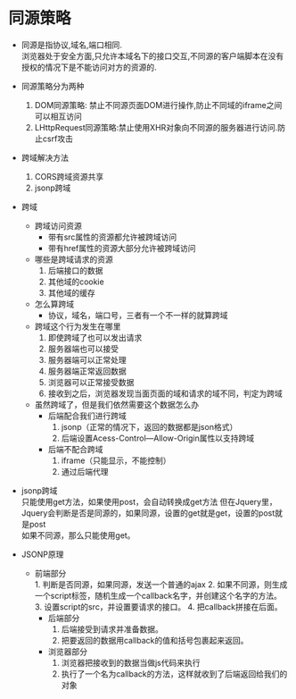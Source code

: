 # 同源策略
* 同源是指协议,域名,端口相同.  
浏览器处于安全方面,只允许本域名下的接口交互,不同源的客户端脚本在没有授权的情况下是不能访问对方的资源的.

* 同源策略分为两种
    1. DOM同源策略: 禁止不同源页面DOM进行操作,防止不同域的iframe之间可以相互访问
    2. LHttpRequest同源策略:禁止使用XHR对象向不同源的服务器进行访问.防止csrf攻击
* 跨域解决方法
    1. CORS跨域资源共享
    2. jsonp跨域

* 跨域
    * 跨域访问资源
        * 带有src属性的资源都允许被跨域访问
        * 带有href属性的资源大部分允许被跨域访问
    * 哪些是跨域请求的资源
        1. 后端接口的数据
        2. 其他域的cookie
        3. 其他域的缓存
    * 怎么算跨域
        * 协议，域名，端口号，三者有一个不一样的就算跨域
    * 跨域这个行为发生在哪里
        1. 即使跨域了也可以发出请求
        2. 服务器端也可以接受
        3. 服务器端可以正常处理
        4. 服务器端正常返回数据
        5. 浏览器可以正常接受数据
        6. 接收到之后，浏览器发现当面页面的域和请求的域不同，判定为跨域  
    * 虽然跨域了，但是我们依然需要这个数据怎么办
        * 后端配合我们进行跨域
            1. jsonp（正常的情况下，返回的数据都是json格式）
            2. 后端设置Acess-Control—Allow-Origin属性以支持跨域
        * 后端不配合跨域
            1. iframe（只能显示，不能控制）
            2. 通过后端代理

* jsonp跨域  
    只能使用get方法，如果使用post，会自动转换成get方法
    但在Jquery里，Jquery会判断是否是同源的，如果同源，设置的get就是get，设置的post就是post  
    如果不同源，那么只能使用get。
* JSONP原理  
  * 前端部分  
        1. 判断是否同源，如果同源，发送一个普通的ajax
        2. 如果不同源，则生成一个script标签，随机生成一个callback名字，并创建这个名字的方法。
        3. 设置script的src，并设置要请求的接口。
        4. 把callback拼接在后面。
    * 后端部分
        1. 后端接受到请求并准备数据。
        2. 把要返回的数据用callback的值和括号包裹起来返回。
    * 浏览器部分
        1. 浏览器把接收到的数据当做js代码来执行
        2. 执行了一个名为callback的方法，这样就收到了后端返回给我们的对象           